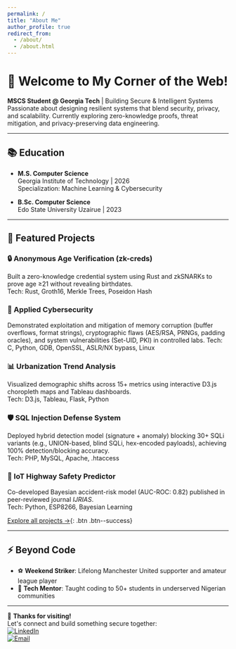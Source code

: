 ```yaml
---
permalink: /
title: "About Me"
author_profile: true
redirect_from: 
  - /about/
  - /about.html
---
```



# 👋 Welcome to My Corner of the Web!

**MSCS Student @ Georgia Tech** | Building Secure & Intelligent Systems  
Passionate about designing resilient systems that blend security, privacy, and scalability. Currently exploring zero-knowledge proofs, threat mitigation, and privacy-preserving data engineering.

---

## 📚 Education
- **M.S. Computer Science**  
  Georgia Institute of Technology | 2026  
  Specialization: Machine Learning & Cybersecurity  

- **B.Sc. Computer Science**  
  Edo State University Uzairue | 2023  

---

## 🚀 Featured Projects

### 🔒 Anonymous Age Verification (zk-creds)  
Built a zero-knowledge credential system using Rust and zkSNARKs to prove age ≥21 without revealing birthdates.  
Tech: Rust, Groth16, Merkle Trees, Poseidon Hash 

### 🔐 Applied Cybersecurity   
Demonstrated exploitation and mitigation of memory corruption (buffer overflows, format strings), cryptographic flaws (AES/RSA, PRNGs, padding oracles), and system vulnerabilities (Set-UID, PKI) in controlled labs.
Tech: C, Python, GDB, OpenSSL, ASLR/NX bypass, Linux

### 📊 Urbanization Trend Analysis  
Visualized demographic shifts across 15+ metrics using interactive D3.js choropleth maps and Tableau dashboards.  
Tech: D3.js, Tableau, Flask, Python  

### 🛡️ SQL Injection Defense System  
Deployed hybrid detection model (signature + anomaly) blocking  30+ SQLi variants (e.g., UNION-based, blind SQLi, hex-encoded payloads), achieving 100% detection/blocking accuracy.  
Tech: PHP, MySQL, Apache, .htaccess

### 🤖 IoT Highway Safety Predictor  
Co-developed Bayesian accident-risk model (AUC-ROC: 0.82) published in peer-reviewed journal *IJRIAS*.  
Tech: Python, ESP8266, Bayesian Learning  

 

[Explore all projects  →](https://oigbape.github.io/portfolio/){: .btn .btn--success}

---


## ⚡ Beyond Code
- ⚽ **Weekend Striker**: Lifelong Manchester United supporter and amateur league player  
- 🌱 **Tech Mentor**: Taught coding to 50+ students in underserved Nigerian communities  
 

---

🙏 **Thanks for visiting!**  
Let's connect and build something secure together:  
[![LinkedIn](https://img.shields.io/badge/LinkedIn-Connect-blue?style=flat&logo=linkedin)](https://linkedin.com/in/olamotse)  
[![Email](https://img.shields.io/badge/Email-Contact%20Me-red?style=flat&logo=gmail)](mailto:oigbape3@gatech.edu)
